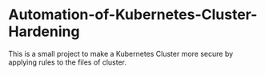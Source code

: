 # Automation-of-Kubernetes-Cluster-Hardening
This is a small project to make a Kubernetes Cluster more secure by applying rules to the files of cluster. 
